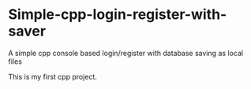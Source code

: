 # Simple-cpp-login-register-with-saver
A simple cpp console based login/register with database saving as local files

This is my first cpp project.
